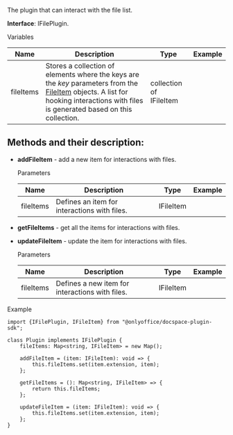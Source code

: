 The plugin that can interact with the file list.

**Interface**: IFilePlugin.

Variables

| Name      | Description                                                                                                                                                                                                                                    | Type                    | Example |
| --------- | ---------------------------------------------------------------------------------------------------------------------------------------------------------------------------------------------------------------------------------------------- | ----------------------- | ------- |
| fileItems | Stores a collection of elements where the keys are the *key* parameters from the [FileItem](/docspace/pluginssdk/codingplugin/pluginitems/fileitem) objects. A list for hooking interactions with files is generated based on this collection. | collection of IFileItem |         |

## Methods and their description:

* **addFileItem** - add a new item for interactions with files.

  Parameters

  | Name      | Description                                  | Type      | Example |
  | --------- | -------------------------------------------- | --------- | ------- |
  | fileItems | Defines an item for interactions with files. | IFileItem |         |

* **getFileItems** - get all the items for interactions with files.

* **updateFileItem** - update the item for interactions with files.

  Parameters

  | Name      | Description                                     | Type      | Example |
  | --------- | ----------------------------------------------- | --------- | ------- |
  | fileItems | Defines a new item for interactions with files. | IFileItem |         |

Example

```
import {IFilePlugin, IFileItem} from "@onlyoffice/docspace-plugin-sdk";

class Plugin implements IFilePlugin {
    fileItems: Map<string, IFileItem> = new Map();

    addFileItem = (item: IFileItem): void => {
        this.fileItems.set(item.extension, item);
    };

    getFileItems = (): Map<string, IFileItem> => {
        return this.fileItems;
    };

    updateFileItem = (item: IFileItem): void => {
        this.fileItems.set(item.extension, item);
    };
}
```
